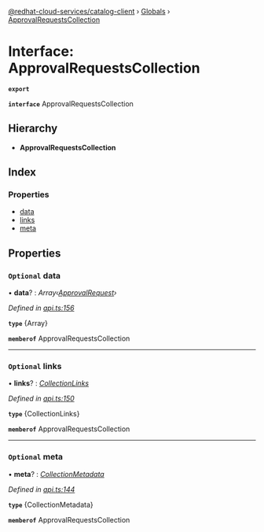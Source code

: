 [@redhat-cloud-services/catalog-client](../README.md) › [Globals](../globals.md) › [ApprovalRequestsCollection](approvalrequestscollection.md)

# Interface: ApprovalRequestsCollection

**`export`** 

**`interface`** ApprovalRequestsCollection

## Hierarchy

* **ApprovalRequestsCollection**

## Index

### Properties

* [data](approvalrequestscollection.md#optional-data)
* [links](approvalrequestscollection.md#optional-links)
* [meta](approvalrequestscollection.md#optional-meta)

## Properties

### `Optional` data

• **data**? : *Array‹[ApprovalRequest](../modules/approvalrequest.md)›*

*Defined in [api.ts:156](https://github.com/RedHatInsights/javascript-clients/blob/master/packages/catalog/api.ts#L156)*

**`type`** {Array<ApprovalRequest>}

**`memberof`** ApprovalRequestsCollection

___

### `Optional` links

• **links**? : *[CollectionLinks](collectionlinks.md)*

*Defined in [api.ts:150](https://github.com/RedHatInsights/javascript-clients/blob/master/packages/catalog/api.ts#L150)*

**`type`** {CollectionLinks}

**`memberof`** ApprovalRequestsCollection

___

### `Optional` meta

• **meta**? : *[CollectionMetadata](collectionmetadata.md)*

*Defined in [api.ts:144](https://github.com/RedHatInsights/javascript-clients/blob/master/packages/catalog/api.ts#L144)*

**`type`** {CollectionMetadata}

**`memberof`** ApprovalRequestsCollection

